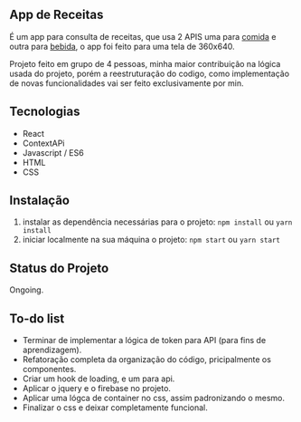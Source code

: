 ## App de Receitas
É um app para consulta de receitas, que usa 2 APIS uma para [comida](https://www.themealdb.com/api.php) e outra para [bebida](https://www.thecocktaildb.com/api.php), o app foi feito para uma tela de 360x640.

Projeto feito em grupo de 4 pessoas, minha maior contribuição na lógica usada do projeto, porém a reestruturação do codigo, como implementação de novas funcionalidades vai ser feito exclusivamente por min.

## Tecnologias
- React
- ContextAPi
- Javascript / ES6
- HTML
- CSS

## Instalação
1. instalar as dependência necessárias para o projeto: ```npm install``` ou ```yarn install```
2. iniciar localmente na sua máquina o projeto: ```npm start``` ou ```yarn start```

## Status do Projeto
Ongoing.

## To-do list
- Terminar de implementar a lógica de token para API (para fins de aprendizagem).
- Refatoração completa da organização do código, pricipalmente os componentes.
- Criar um hook de loading, e um para api.
- Aplicar o jquery e o firebase no projeto.
- Aplicar uma lógca de container no css, assim padronizando o mesmo.
- Finalizar o css e deixar completamente funcional.
